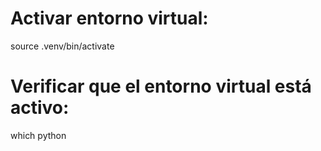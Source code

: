# Activar entorno virtual:
source .venv/bin/activate

# Verificar que el entorno virtual está activo:
which python
